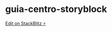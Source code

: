# guia-centro-storyblock

[Edit on StackBlitz ⚡️](https://stackblitz.com/edit/getting-started-next-zmrq6y)